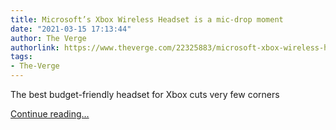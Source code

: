 ```yaml
---
title: Microsoft’s Xbox Wireless Headset is a mic-drop moment
date: "2021-03-15 17:13:44"
author: The Verge
authorlink: https://www.theverge.com/22325883/microsoft-xbox-wireless-headset-gaming-series-x-s-pc-windows-10-review
tags:
- The-Verge
---
```

<p>The best budget-friendly headset for Xbox cuts very few corners</p>
  <p>
    <a href="https://www.theverge.com/22325883/microsoft-xbox-wireless-headset-gaming-series-x-s-pc-windows-10-review">Continue reading&hellip;</a>
  </p>